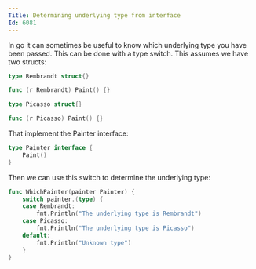 ```yaml
---
Title: Determining underlying type from interface
Id: 6081
---
```

In go it can sometimes be useful to know which underlying type you have been passed. This can be done with a type switch. This assumes we have two structs:
```go
type Rembrandt struct{}

func (r Rembrandt) Paint() {}

type Picasso struct{}

func (r Picasso) Paint() {}
```

That implement the Painter interface:
```go
type Painter interface {
    Paint()
}
```

Then we can use this switch to determine the underlying type:

```go
func WhichPainter(painter Painter) {
    switch painter.(type) {
    case Rembrandt:
        fmt.Println("The underlying type is Rembrandt")
    case Picasso:
        fmt.Println("The underlying type is Picasso")
    default:
        fmt.Println("Unknown type")
    }
}
```
